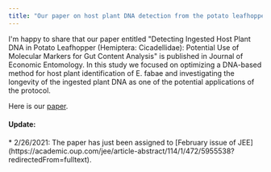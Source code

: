 ```yaml
---
title: "Our paper on host plant DNA detection from the potato leafhopper gut contents is published!"
---
```


I'm happy to share that our paper entitled "Detecting Ingested Host Plant DNA in Potato Leafhopper (Hemiptera: Cicadellidae): Potential Use of Molecular Markers for Gut Content Analysis" is published in Journal of Economic Entomology.  <!--more--> In this study we focused on optimizing a DNA-based method for host plant identification of E. fabae and investigating the longevity of the ingested plant DNA as one of the potential applications of the protocol. 

Here is our <a href="{{ 'assets/content/publications/2021_PLH_feeding.pdf' | relative_url }}">paper</a>.

<h4>Update:</h4>
* 2/26/2021: The paper has just been assigned to [February issue of JEE](https://academic.oup.com/jee/article-abstract/114/1/472/5955538?redirectedFrom=fulltext). 